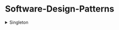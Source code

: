 # Software-Design-Patterns

<details>
  <summary>Singleton</summary>
  
  - Definition
    - A software design pattern that restricts the instantiation of a class to a singular instance.
- How to Implement
- Use cases
- Pros
  - The pattern is useful when exactly one object is needed to coordinate actions across a system.
- Cons
</details>
